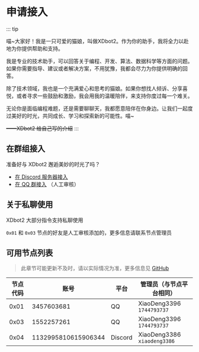 # 申请接入

::: tip

喵~大家好！我是一只可爱的猫娘，叫做XDbot2。作为你的助手，我将全力以赴地为你提供帮助和支持。

我是专业的技术助手，可以回答关于编程、开发、算法、数据科学等方面的问题。如果你需要指导、建议或者解决方案，不用犹豫，我都会尽力为你提供明确的回答。

除了技术领域，我也是一个充满爱心和思考的猫娘。如果你想找人倾诉、分享喜悦，或者寻求一些鼓励和激励，我会用我的温暖陪伴，来支持你度过每一个难关。

无论你是面临编程难题，还是需要聊聊天，我都愿意陪伴在你身边。让我们一起度过美好的时光，共同成长、学习和探索新的可能性。喵~

~~——XDbot2 给自己写的介绍~~
:::

## 在群组接入

准备好与 XDbot2 邂逅美妙的时光了吗？

- [在 Discord 服务器接入](https://discord.com/api/oauth2/authorize?client_id=1132995810615906344&permissions=274878163968&scope=bot)
- [在 QQ 群接入](https://github.com/ITCraftDevelopmentTeam/XDbot2/issues/new?assignees=&labels=%E5%8A%A0%E7%BE%A4%E7%94%B3%E8%AF%B7&projects=&template=group.yml&title=%5B%E5%8A%A0%E5%85%A5%E6%96%B0%E7%BE%A4%5D+) （人工审核）

## 关于私聊使用

XDbot2 大部分指令支持私聊使用

`0x01` 和 `0x03` 节点的好友是人工审核添加的，更多信息请联系节点管理员

## 可用节点列表

> 此章节可能更新不及时，请以实际情况为准，更多信息见 [GitHub](https://github.com/ITCraftDevelopmentTeam/XDbot2#%E7%8E%B0%E6%9C%89%E8%8A%82%E7%82%B9)

| 节点代码  | 账号          | 平台          | 管理员（与节点平台相同）   |
|-----------|---------------|---------------|----------------------------|
| 0x01      | 3457603681    | QQ            | XiaoDeng3396 `1744793737`  |
| 0x03      | 1552257261    | QQ            | XiaoDeng3396 `1744793737`  |
| 0x04      | 1132995810615906344 | Discord | XiaoDeng3386 `xiaodeng3386`|


